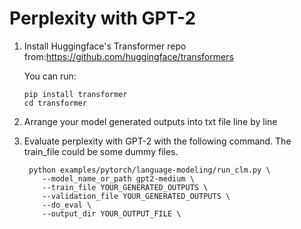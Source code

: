# Perplexity with GPT-2

1. Install Huggingface's Transformer repo from:https://github.com/huggingface/transformers

   You can run:

   ```
   pip install transformer
   cd transformer
   ```

2. Arrange your model generated outputs into txt file line by line

3. Evaluate perplexity with GPT-2 with the following command. The train_file could be some dummy files.

   ```
    python examples/pytorch/language-modeling/run_clm.py \
       --model_name_or_path gpt2-medium \
       --train_file YOUR_GENERATED_OUTPUTS \
       --validation_file YOUR_GENERATED_OUTPUTS \
       --do_eval \
       --output_dir YOUR_OUTPUT_FILE \
   ```

   

